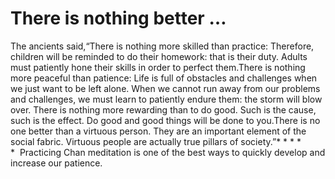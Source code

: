 # There is nothing better …

The ancients said,“There is nothing more skilled than practice: Therefore, children will be reminded to do their homework: that is their duty. Adults must patiently hone their skills in order to perfect them.There is nothing more peaceful than patience: Life is full of obstacles and challenges when we just want to be left alone. When we cannot run away from our problems and challenges, we must learn to patiently endure them: the storm will blow over.      There is nothing more rewarding than to do good. Such is the cause, such is the effect. Do good and good things will be done to you.There is no one better than a virtuous person. They are an important element of the social fabric. Virtuous people are actually true pillars of society.”* * * * *  Practicing Chan meditation is one of the best ways to quickly develop and increase our patience.